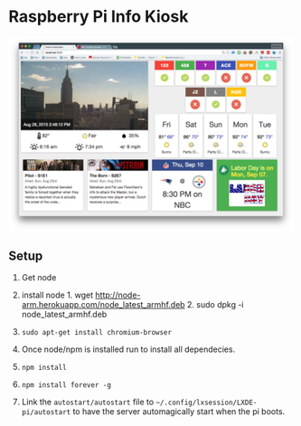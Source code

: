 # Raspberry Pi Info Kiosk

![Alt text](/screenshots/screenshot.png?raw=true "Screen")

## Setup
1. Get node

  1. install node
    1. wget http://node-arm.herokuapp.com/node_latest_armhf.deb 
    2. sudo dpkg -i node_latest_armhf.deb
  2. `sudo apt-get install chromium-browser`

2. Once node/npm is installed run to install all dependecies. 

  1. `npm install`
  2. `npm install forever -g`

3. Link the `autostart/autostart` file to `~/.config/lxsession/LXDE-pi/autostart` to have the server automagically start when the pi boots.




